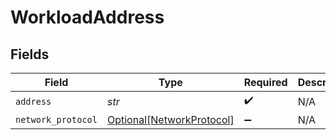 # WorkloadAddress


## Fields

| Field                                                               | Type                                                                | Required                                                            | Description                                                         |
| ------------------------------------------------------------------- | ------------------------------------------------------------------- | ------------------------------------------------------------------- | ------------------------------------------------------------------- |
| `address`                                                           | *str*                                                               | :heavy_check_mark:                                                  | N/A                                                                 |
| `network_protocol`                                                  | [Optional[NetworkProtocol]](../../models/shared/networkprotocol.md) | :heavy_minus_sign:                                                  | N/A                                                                 |